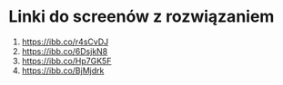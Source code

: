# Linki do screenów z rozwiązaniem 
1. https://ibb.co/r4sCvDJ 
2. https://ibb.co/6DsjkN8
3. https://ibb.co/Hp7GK5F
4. https://ibb.co/BjMjdrk
